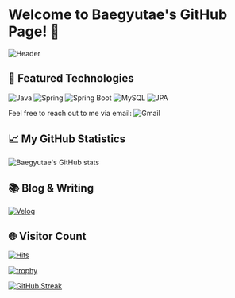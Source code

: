 # Welcome to Baegyutae's GitHub Page! 🚀

![Header](https://capsule-render.vercel.app/api?type=wave&color=gradient&height=200&section=header&text=Welcome%20to%20Baegyutae's%20Page&fontSize=40&animation=blinking)

## 🌟 Featured Technologies

![Java](https://shields.io/badge/Java-Expert-orange?style=flat&logo=java)
![Spring](https://shields.io/badge/Spring-Advanced-green?style=flat&logo=spring)
![Spring Boot](https://shields.io/badge/Spring_Boot-Intermediate-lightgrey?style=flat&logo=springboot)
![MySQL](https://shields.io/badge/MySQL-Advanced-blue?style=flat&logo=mysql)
![JPA](https://shields.io/badge/JPA-Intermediate-lightgrey?style=flat&logo=data:image/png;base64,YourEncodedImage)

Feel free to reach out to me via email: ![Gmail](https://shields.io/badge/Gmail-qoxowkd0716%40gmail.com-red?style=flat&logo=gmail)

## 📈 My GitHub Statistics

![Baegyutae's GitHub stats](https://github-readme-stats.vercel.app/api?username=baegyutae&show_icons=true&theme=radical)

## 📚 Blog & Writing

<a href="https://velog.io/@qoxowkd0716/posts">
  <img src="https://shields.io/badge/Velog-Blog-green?style=flat&logo=velog&logoColor=white" alt="Velog">
</a>

## 🌐 Visitor Count

[![Hits](https://hits.seeyoufarm.com/api/count/incr/badge.svg?url=https%3A%2F%2Fgithub.com%2Fbaegyutae&count_bg=%230010FF&title_bg=%23555555&icon=furrynetwork.svg&icon_color=%23E7E7E7&title=hits&edge_flat=false)](https://hits.seeyoufarm.com)

[![trophy](https://github-profile-trophy.vercel.app/?username=baegyutae&theme=onedark)](https://github.com/ryo-ma/github-profile-trophy)

[![GitHub Streak](http://github-readme-streak-stats.herokuapp.com?user=baegyutae&theme=dark&background=000000)](https://git.io/streak-stats)
